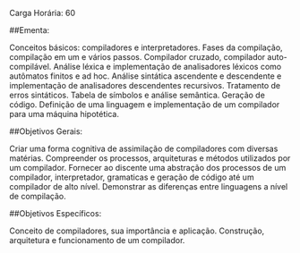Carga Horária: 60

##Ementa:

Conceitos básicos: compiladores e interpretadores. Fases da compilação, compilação em um e vários passos. Compilador cruzado, compilador auto-compilável. Análise léxica e implementação de analisadores léxicos como autômatos finitos e ad hoc. Análise sintática ascendente e descendente e implementação de analisadores descendentes recursivos. Tratamento de erros sintáticos. Tabela de símbolos e análise semântica. Geração de código. Definição de uma linguagem e implementação de um compilador para uma máquina hipotética.

##Objetivos Gerais:

Criar uma forma cognitiva de assimilação de compiladores com diversas matérias. Compreender os processos, arquiteturas e métodos utilizados por um compilador. Fornecer ao discente uma abstração dos processos de um compilador, interpretador, gramaticas e geração de código até um compilador de alto nível. Demonstrar as diferenças entre linguagens a nível de compilação.

##Objetivos Específicos:

Conceito de compiladores, sua importância e aplicação. Construção, arquitetura e funcionamento de um compilador.